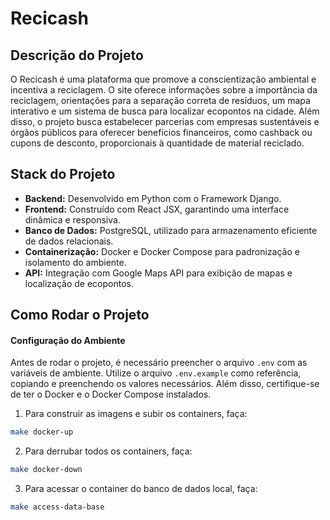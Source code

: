 # Recicash

## Descrição do Projeto
O Recicash é uma plataforma que promove a conscientização ambiental e incentiva a reciclagem. O site oferece informações sobre a importância da reciclagem, orientações para a separação correta de resíduos, um mapa interativo e um sistema de busca para localizar ecopontos na cidade.  Além disso, o projeto busca estabelecer parcerias com empresas sustentáveis e órgãos públicos para oferecer benefícios financeiros, como cashback ou cupons de desconto, proporcionais à quantidade de material reciclado.

## Stack do Projeto

- **Backend:** Desenvolvido em Python com o Framework Django.
- **Frontend:** Construído com React JSX, garantindo uma interface dinâmica e responsiva.
- **Banco de Dados:** PostgreSQL, utilizado para armazenamento eficiente de dados relacionais.
- **Containerização:** Docker e Docker Compose para padronização e isolamento do ambiente.
- **API:** Integração com Google Maps API para exibição de mapas e localização de ecopontos.



## Como Rodar o Projeto

#### Configuração do Ambiente

Antes de rodar o projeto, é necessário preencher o arquivo `.env` com as variáveis de ambiente. Utilize o arquivo `.env.example` como referência, copiando e preenchendo os valores necessários. Além disso, certifique-se de ter o Docker e o Docker Compose instalados. 

1. Para construir as imagens e subir os containers, faça:
```bash
make docker-up
```

2. Para derrubar todos os containers, faça:
```bash
make docker-down
```

3. Para acessar o container do banco de dados local, faça:
```bash
make access-data-base
```